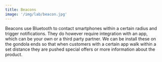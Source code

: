 ```yaml
---
title: Beacons
image: '/img/lab/beacon.jpg'
---
```


Beacons use Bluetooth to contact smartphones within a certain radius and trigger notifications. They do however require integration with an app, which can be your own or a third party partner. We can be install these on the gondola ends so that when customers with a certain app walk within a set distance they are pushed special offers or more information about the product.

